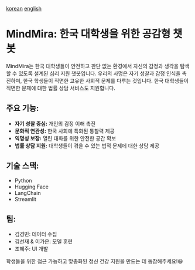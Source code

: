 [korean](README_ko.md) [english](README.md)

# MindMira: 한국 대학생을 위한 공감형 챗봇

MindMira는 한국 대학생들이 안전하고 판단 없는 환경에서 자신의 감정과 생각을 탐색할 수 있도록 설계된 심리 지원 챗봇입니다. 우리의 사명은 자기 성찰과 감정 인식을 촉진하며, 한국 학생들이 직면한 고유한 사회적 문제를 다루는 것입니다. 한국 대학생들이 직면한 문제에 대한 법률 상담 서비스도 지원합니다.

## 주요 기능:
- **자기 성찰 중심:** 개인의 감정 이해 촉진
- **문화적 연관성:** 한국 사회에 특화된 통찰력 제공
- **익명성 보장:** 열린 대화를 위한 안전한 공간 확보
- **법률 상담 지원:** 대학생들이 겪을 수 있는 법적 문제에 대한 상담 제공

## 기술 스택:
- Python
- Hugging Face
- LangChain
- Streamlit

## 팀:
- 김경민: 데이터 수집
- 김선재 & 이가은: 모델 훈련
- 조혜주: UI 개발

학생들을 위한 접근 가능하고 맞춤화된 정신 건강 지원을 만드는 데 동참해주세요!😃
